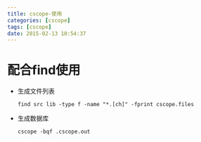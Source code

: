 ```yaml
---
title: cscope-使用
categories: [cscope]
tags: [cscope]
date: 2015-02-13 10:54:37
---
```


# 配合find使用

-   生成文件列表

        find src lib -type f -name "*.[ch]" -fprint cscope.files

-   生成数据库

        cscope -bqf .cscope.out
